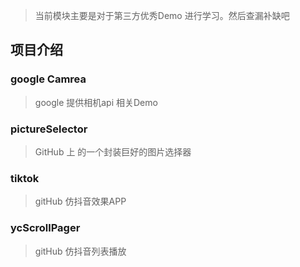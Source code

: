 > 当前模块主要是对于第三方优秀Demo 进行学习。然后查漏补缺吧
## 项目介绍
### google Camrea 
> google 提供相机api 相关Demo 
### pictureSelector 
> GitHub 上 的一个封装巨好的图片选择器
### tiktok
> gitHub 仿抖音效果APP
### ycScrollPager 
> gitHub 仿抖音列表播放

